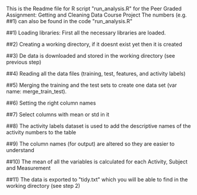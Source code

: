 This is the Readme file for R script "run_analysis.R" for the Peer Graded Assignment: Getting and Cleaning Data Course Project
The numbers (e.g. ##1) can also be found in the code "run_analysis.R"


##1) Loading libraries: First all the necessary libraries are loaded.

##2) Creating a working directory, if it doesnt exist yet then it is created

##3) De data is downloaded and stored in the working directory (see previous step)

##4) Reading all the data files (training, test, features, and activity labels)

##5) Merging the training and the test sets to create one data set (var name: merge_train_test).

##6) Setting the right column names 

##7) Select columns with mean or std in it

##8) The activity labels dataset is used to add the descriptive names of the activity numbers to the table

##9) The column names (for output) are altered so they are easier to understand

##10) The mean of all the variables is calculated for each Activity, Subject and Measurement

##11) The data is exported to "tidy.txt" which you will be able to find in the working directory (see step 2)